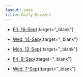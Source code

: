 ```yaml
---
layout: page
title: Daily Quizzes
---
```


<!--

* [Fri, 30-Sep](){:target="_blank"}
* [Wed, 28-Sep](){:target="_blank"}
* [Mon, 26-Sep](){:target="_blank"}
* [Fri, 23-Sep](){:target="_blank"}
* [Wed, 21-Sep](){:target="_blank"}
* [Mon, 19-Sep](){:target="_blank"}

-->

* [Fri, 16-Sep](https://goo.gl/forms/ZDGgx0wjfzC9yXw73){:target="_blank"}
* [Wed, 14-Sep](https://goo.gl/forms/hVGjpM828nafBbek2){:target="_blank"}
* [Mon, 12-Sep](https://goo.gl/forms/ddTFoxWzMYXIxahq2){:target="_blank"}

* [Fri, 9-Sep](https://goo.gl/forms/OjDVPoG5Fyx0kLlq2){:target="_blank"}
* [Wed, 7-Sep](https://goo.gl/forms/txWvbULnMlllIQLA2){:target="_blank"}


